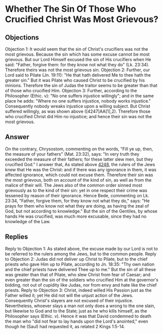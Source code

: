 # Whether The Sin Of Those Who Crucified Christ Was Most Grievous?
## Objections
Objection 1: It would seem that the sin of Christ's crucifiers was not the most grievous. Because the sin which has some excuse cannot be most grievous. But our Lord Himself excused the sin of His crucifiers when He said: "Father, forgive them: for they know not what they do" (Lk. 23:34). Therefore theirs was not the most grievous sin.
Objection 2: Further, our Lord said to Pilate (Jn. 19:11): "He that hath delivered Me to thee hath the greater sin." But it was Pilate who caused Christ to be crucified by his minions. Therefore the sin of Judas the traitor seems to be greater than that of those who crucified Him.
Objection 3: Further, according to the Philosopher (Ethic. v): "No one suffers injustice willingly"; and in the same place he adds: "Where no one suffers injustice, nobody works injustice." Consequently nobody wreaks injustice upon a willing subject. But Christ suffered willingly, as was shown above ([4247]AA[1],2). Therefore those who crucified Christ did Him no injustice; and hence their sin was not the most grievous.
## Answer
On the contrary, Chrysostom, commenting on the words, "Fill ye up, then, the measure of your fathers" (Mat. 23:32), says: "In very truth they exceeded the measure of their fathers; for these latter slew men, but they crucified God."
I answer that, As stated above [4248](A[5]), the rulers of the Jews knew that He was the Christ: and if there was any ignorance in them, it was affected ignorance, which could not excuse them. Therefore their sin was the most grievous, both on account of the kind of sin, as well as from the malice of their will. The Jews also of the common order sinned most grievously as to the kind of their sin: yet in one respect their crime was lessened by reason of their ignorance. Hence Bede, commenting on Lk. 23:34, "Father, forgive them, for they know not what they do," says: "He prays for them who know not what they are doing, as having the zeal of God, but not according to knowledge." But the sin of the Gentiles, by whose hands He was crucified, was much more excusable, since they had no knowledge of the Law.
## Replies
Reply to Objection 1: As stated above, the excuse made by our Lord is not to be referred to the rulers among the Jews, but to the common people.
Reply to Objection 2: Judas did not deliver up Christ to Pilate, but to the chief priests who gave Him up to Pilate, according to Jn. 18:35: "Thy own nation and the chief priests have delivered Thee up to me." But the sin of all these was greater than that of Pilate, who slew Christ from fear of Caesar; and even greater than the sin of the soldiers who crucified Him at the governor's bidding, not out of cupidity like Judas, nor from envy and hate like the chief priests.
Reply to Objection 3: Christ, indeed willed His Passion just as the Father willed it; yet He did not will the unjust action of the Jews. Consequently Christ's slayers are not excused of their injustice. Nevertheless, whoever slays a man not only does a wrong to the one slain, but likewise to God and to the State; just as he who kills himself, as the Philosopher says (Ethic. v). Hence it was that David condemned to death the man who "did not fear to lay hands upon the Lord's anointed," even though he (Saul) had requested it, as related 2 Kings 1:5-14.